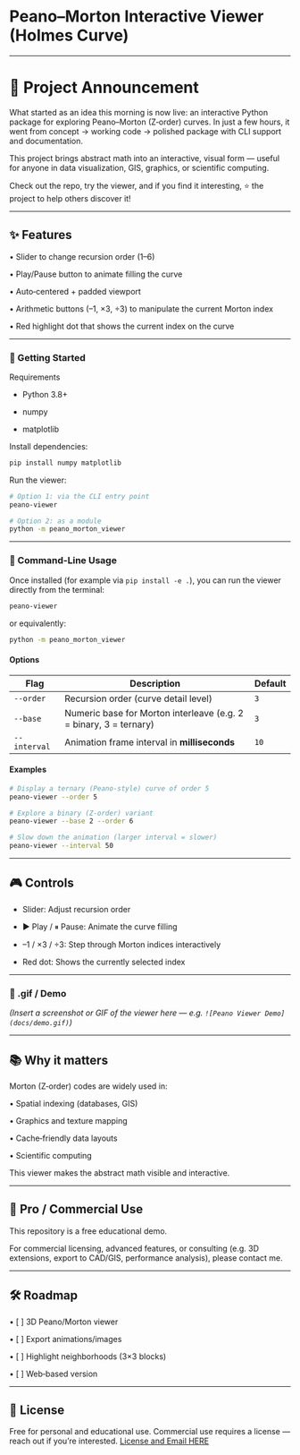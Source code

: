 <!-- ============================================================
#  Peano–Morton Interactive Viewer (Holmes Curve Visualization)
#  Copyright (c) 2025 Joshua Holmes
#  All rights reserved.
#
#  License:
#    - Free for personal, educational, and research use.
#    - Commercial use requires an explicit license agreement.
#
#  Description:
#    Interactive Python tool for exploring Peano–Morton interleaving
#    and the Holmes Curve, a ternary skewed space-filling traversal.
#
#  Author: Joshua Holmes
#  Repository: https://github.com/<your-github-handle>/peano-morton-viewer
-->
# Peano–Morton Interactive Viewer (Holmes Curve)

---

# 🚀 Project Announcement

What started as an idea this morning is now live: an interactive Python package for exploring Peano–Morton (Z‑order) curves.
In just a few hours, it went from concept → working code → polished package with CLI support and documentation.

This project brings abstract math into an interactive, visual form — useful for anyone in data visualization, GIS, graphics, or scientific computing.

Check out the repo, try the viewer, and if you find it interesting, ⭐ the project to help others discover it!

---

## ✨ Features

• 	Slider to change recursion order (1–6)

• 	Play/Pause button to animate filling the curve

• 	Auto‑centered + padded viewport

• 	Arithmetic buttons (–1, ×3, ÷3) to manipulate the current Morton index

• 	Red highlight dot that shows the current index on the curve

---

### 🚀 Getting Started

Requirements

- Python 3.8+
  
- numpy
  
- matplotlib

Install dependencies:

```bash
pip install numpy matplotlib
```

Run the viewer:

```bash
# Option 1: via the CLI entry point
peano-viewer

# Option 2: as a module
python -m peano_morton_viewer
```

---

### 🧭 Command-Line Usage

Once installed (for example via `pip install -e .`), you can run the viewer directly from the terminal:

```bash
peano-viewer
```

or equivalently:

```bash
python -m peano_morton_viewer
```

#### Options

| Flag         | Description                                                       | Default |
| ------------ | ----------------------------------------------------------------- | ------- |
| `--order`    | Recursion order (curve detail level)                              | `3`     |
| `--base`     | Numeric base for Morton interleave (e.g. 2 = binary, 3 = ternary) | `3`     |
| `--interval` | Animation frame interval in **milliseconds**                      | `10`    |

#### Examples

```bash
# Display a ternary (Peano-style) curve of order 5
peano-viewer --order 5

# Explore a binary (Z-order) variant
peano-viewer --base 2 --order 6

# Slow down the animation (larger interval = slower)
peano-viewer --interval 50
```

---

## 🎮 Controls

- Slider: Adjust recursion order
   
- ▶ Play / ⏸ Pause: Animate the curve filling
  
- –1 / ×3 / ÷3: Step through Morton indices interactively
   
- Red dot: Shows the currently selected index  

---

### 📸 .gif / Demo

*(Insert a screenshot or GIF of the viewer here — e.g. `![Peano Viewer Demo](docs/demo.gif)`)*

---

## 📚 Why it matters
Morton (Z‑order) codes are widely used in:

• 	Spatial indexing (databases, GIS)

• 	Graphics and texture mapping

• 	Cache‑friendly data layouts

• 	Scientific computing

This viewer makes the abstract math visible and interactive.

---

## 💼 Pro / Commercial Use
This repository is a free educational demo.

For commercial licensing, advanced features, or consulting (e.g. 3D extensions, export to CAD/GIS, performance analysis), please contact me.

---

## 🛠 Roadmap

• 	[ ] 3D Peano/Morton viewer

• 	[ ] Export animations/images

• 	[ ] Highlight neighborhoods (3×3 blocks)

• 	[ ] Web‑based version

---

## 📜 License
Free for personal and educational use.
Commercial use requires a license — reach out if you’re interested. [License and Email HERE](https://github.com/sleepyprogrammer1012/Peano-Morton-Interactive-Viewer/blob/main/LICENSE.md)
